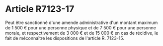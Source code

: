 # Article R7123-17

Peut être sanctionné d'une amende administrative d'un montant maximum de 1 500 € pour une personne physique et de 7 500 € pour une personne morale, et respectivement de 3 000 € et de 15 000 € en cas de récidive, le fait de méconnaître les dispositions de l'article R. 7123-15.